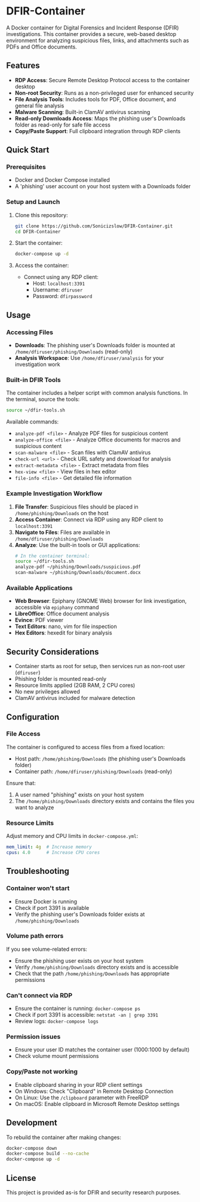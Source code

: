 # DFIR-Container

A Docker container for Digital Forensics and Incident Response (DFIR) investigations. This container provides a secure, web-based desktop environment for analyzing suspicious files, links, and attachments such as PDFs and Office documents.

## Features

- **RDP Access**: Secure Remote Desktop Protocol access to the container desktop
- **Non-root Security**: Runs as a non-privileged user for enhanced security
- **File Analysis Tools**: Includes tools for PDF, Office document, and general file analysis
- **Malware Scanning**: Built-in ClamAV antivirus scanning
- **Read-only Downloads Access**: Maps the phishing user's Downloads folder as read-only for safe file access
- **Copy/Paste Support**: Full clipboard integration through RDP clients

## Quick Start

### Prerequisites

- Docker and Docker Compose installed
- A 'phishing' user account on your host system with a Downloads folder

### Setup and Launch

1. Clone this repository:
   ```bash
   git clone https://github.com/Sonicizslow/DFIR-Container.git
   cd DFIR-Container
   ```

2. Start the container:
   ```bash
   docker-compose up -d
   ```

3. Access the container:
   - Connect using any RDP client:
     - Host: `localhost:3391`
     - Username: `dfiruser`
     - Password: `dfirpassword`

## Usage

### Accessing Files

- **Downloads**: The phishing user's Downloads folder is mounted at `/home/dfiruser/phishing/Downloads` (read-only)
- **Analysis Workspace**: Use `/home/dfiruser/analysis` for your investigation work

### Built-in DFIR Tools

The container includes a helper script with common analysis functions. In the terminal, source the tools:

```bash
source ~/dfir-tools.sh
```

Available commands:

- `analyze-pdf <file>` - Analyze PDF files for suspicious content
- `analyze-office <file>` - Analyze Office documents for macros and suspicious content
- `scan-malware <file>` - Scan files with ClamAV antivirus
- `check-url <url>` - Check URL safety and download for analysis
- `extract-metadata <file>` - Extract metadata from files
- `hex-view <file>` - View files in hex editor
- `file-info <file>` - Get detailed file information

### Example Investigation Workflow

1. **File Transfer**: Suspicious files should be placed in `/home/phishing/Downloads` on the host
2. **Access Container**: Connect via RDP using any RDP client to `localhost:3391`
3. **Navigate to Files**: Files are available in `/home/dfiruser/phishing/Downloads`
4. **Analyze**: Use the built-in tools or GUI applications:
   ```bash
   # In the container terminal:
   source ~/dfir-tools.sh
   analyze-pdf ~/phishing/Downloads/suspicious.pdf
   scan-malware ~/phishing/Downloads/document.docx
   ```

### Available Applications

- **Web Browser**: Epiphany (GNOME Web) browser for link investigation, accessible via `epiphany` command
- **LibreOffice**: Office document analysis
- **Evince**: PDF viewer
- **Text Editors**: nano, vim for file inspection
- **Hex Editors**: hexedit for binary analysis

## Security Considerations

- Container starts as root for setup, then services run as non-root user (`dfiruser`)  
- Phishing folder is mounted read-only
- Resource limits applied (2GB RAM, 2 CPU cores)
- No new privileges allowed
- ClamAV antivirus included for malware detection

## Configuration

### File Access

The container is configured to access files from a fixed location:
- Host path: `/home/phishing/Downloads` (the phishing user's Downloads folder)
- Container path: `/home/dfiruser/phishing/Downloads` (read-only)

Ensure that:
1. A user named "phishing" exists on your host system
2. The `/home/phishing/Downloads` directory exists and contains the files you want to analyze

### Resource Limits

Adjust memory and CPU limits in `docker-compose.yml`:

```yaml
mem_limit: 4g  # Increase memory
cpus: 4.0      # Increase CPU cores
```

## Troubleshooting

### Container won't start
- Ensure Docker is running
- Check if port 3391 is available
- Verify the phishing user's Downloads folder exists at `/home/phishing/Downloads`

### Volume path errors
If you see volume-related errors:
- Ensure the phishing user exists on your host system
- Verify `/home/phishing/Downloads` directory exists and is accessible
- Check that the path `/home/phishing/Downloads` has appropriate permissions

### Can't connect via RDP
- Ensure the container is running: `docker-compose ps`
- Check if port 3391 is accessible: `netstat -an | grep 3391`
- Review logs: `docker-compose logs`

### Permission issues
- Ensure your user ID matches the container user (1000:1000 by default)
- Check volume mount permissions

### Copy/Paste not working
- Enable clipboard sharing in your RDP client settings
- On Windows: Check "Clipboard" in Remote Desktop Connection
- On Linux: Use the `/clipboard` parameter with FreeRDP
- On macOS: Enable clipboard in Microsoft Remote Desktop settings

## Development

To rebuild the container after making changes:

```bash
docker-compose down
docker-compose build --no-cache
docker-compose up -d
```

## License

This project is provided as-is for DFIR and security research purposes.
